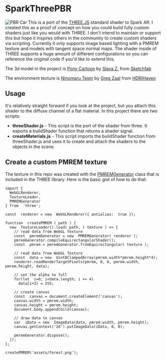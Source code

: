 
# SparkThreePBR
![PBR Car](https://raw.githubusercontent.com/jonathanhooker/SparkThreePBR/master/textures/preview.jpg)
This is a port of the [THREE.JS](https://github.com/mrdoob/three.js/) standard shader to Spark AR. I created this as a proof of concept on how you could build fully custom shaders just like you would with THREE. I don't intend to maintain or support this but hope it inspires others in the community to create custom shaders via scripting. Currently it only supports image based lighting with a PMREM texture and models with tangent space normal maps. The shader inside of THREE supports a huge amount of different configurations so you can reference the original code if you'd like to extend this.

The 3d model in the project is [Pony Cartoon](https://sketchfab.com/3d-models/pony-cartoon-885d9f60b3a9429bb4077cfac5653cf9) by [Slava Z.](https://sketchfab.com/slava) from [Sketchfab](https://sketchfab.com/)

The environment texture is [Ninomaru Teien](https://hdrihaven.com/hdri/?h=ninomaru_teien) by [Greg Zaal](https://hdrihaven.com/hdris/category/?a=Greg%20Zaal) from [HDRIHaven](https://hdrihaven.com/)

## Usage

It's relatively straight forward if you look at the project, but you attach this shader to the diffuse channel of a flat material. In this project there are two scripts:

 - **threeShader.js** - This script is the port of the shader from three. It exports a buildShader function that returns a shader signal.
 - **createMaterials.js** - This script imports the buildShader function from threeShader.js and uses it to create and attach the shaders to the objects in the scene.

## Create a custom PMREM texture

The texture in this repo was created with the [PMREMGenerator](https://github.com/mrdoob/three.js/blob/dev/src/extras/PMREMGenerator.js) class that is included in the THREE library.  Here is the basic gist of how to do that:

    import {
      WebGLRenderer,
      TextureLoader,
      PMREMGenerator
    } from  'three';
    
    const  renderer = new  WebGLRenderer({ antialias:  true });
    
    function  createPMREM ( path ) {
      new  TextureLoader().load( path, ( texture ) => {
        // read data from WebGL Texture
        const  pmremGenerator = new  PMREMGenerator( renderer );
        pmremGenerator.compileEquirectangularShader();
        const  pmrem = pmremGenerator.fromEquirectangular( texture );
          
        // read data from WebGL Texture
        const  data = new  Uint8ClampedArray(pmrem.width*pmrem.height*4);    
        renderer.readRenderTargetPixels(pmrem, 0, 0, pmrem.width, pmrem.height, data); 
           
        // set the alpha to full
        for(let  i=0; i<data.length; i += 4)
          data[i+3] = 255;	
        
        // create canvas
        const  canvas = document.createElement('canvas');
        canvas.width = pmrem.width;
        canvas.height = pmrem.height;
        document.body.appendChild(canvas);
        
        // draw data to canvas
        var  iData = new  ImageData(data, pmrem.width, pmrem.height);
        canvas.getContext('2d').putImageData(iData, 0, 0);		    
        
        pmremGenerator.dispose();
      });
    };
    
    createPMREM('assets/forest.png');
